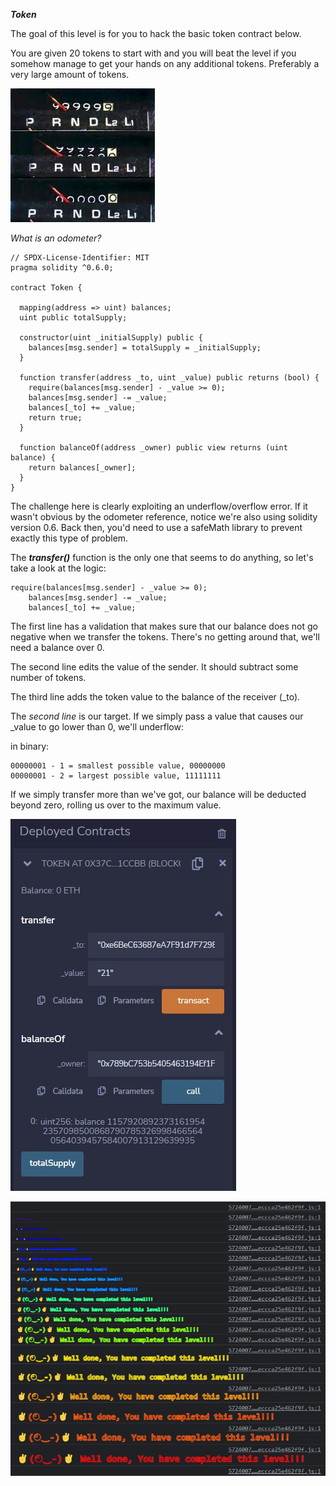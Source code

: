 ***Token***

The goal of this level is for you to hack the basic token contract below.

You are given 20 tokens to start with and you will beat the level if you somehow manage to get your hands on any additional tokens. Preferably a very large amount of tokens.

![Alt text](odometer.jpg)

*What is an odometer?*

```
// SPDX-License-Identifier: MIT
pragma solidity ^0.6.0;

contract Token {

  mapping(address => uint) balances;
  uint public totalSupply;

  constructor(uint _initialSupply) public {
    balances[msg.sender] = totalSupply = _initialSupply;
  }

  function transfer(address _to, uint _value) public returns (bool) {
    require(balances[msg.sender] - _value >= 0);
    balances[msg.sender] -= _value;
    balances[_to] += _value;
    return true;
  }

  function balanceOf(address _owner) public view returns (uint balance) {
    return balances[_owner];
  }
}
```

The challenge here is clearly exploiting an underflow/overflow error. If it wasn't obvious by the odometer reference, notice we're also using solidity version 0.6. Back then, you'd need to use a safeMath library to prevent exactly this type of problem.

The ***transfer()*** function is the only one that seems to do anything, so let's take a look at the logic:

```
require(balances[msg.sender] - _value >= 0);
    balances[msg.sender] -= _value;
    balances[_to] += _value;
```

The first line has a validation that makes sure that our balance does not go negative when we transfer the tokens. There's no getting around that, we'll need a balance over 0.

The second line edits the value of the sender. It should subtract some number of tokens.

The third line adds the token value to the balance of the receiver (_to).

The *second line* is our target. If we simply pass a value that causes our _value to go lower than 0, we'll underflow:

in binary:
```
00000001 - 1 = smallest possible value, 00000000
00000001 - 2 = largest possible value, 11111111
```

If we simply transfer more than we've got, our balance will be deducted beyond zero, rolling us over to the maximum value.

![Alt text](result.jpg)

![Alt text](complete.jpg)